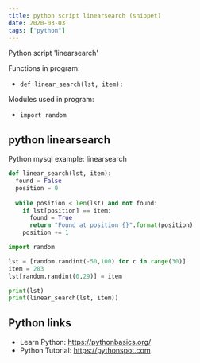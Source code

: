 ```yaml
---
title: python script linearsearch (snippet)
date: 2020-03-03
tags: ["python"]
---
```

Python script 'linearsearch'

Functions in program: 
* `def linear_search(lst, item):`

Modules used in program: 
* `import random`

## python linearsearch

Python mysql example: linearsearch

```python
def linear_search(lst, item):
  found = False
  position = 0
  
  while position < len(lst) and not found:
    if lst[position] == item:
      found = True
      return "Found at position {}".format(position)
    position += 1

import random

lst = [random.randint(-50,100) for c in range(30)]
item = 203
lst[random.randint(0,29)] = item

print(lst)
print(linear_search(lst, item))

```

## Python links

- Learn Python: https://pythonbasics.org/
- Python Tutorial: https://pythonspot.com
